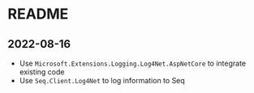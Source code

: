 ﻿# README

## 2022-08-16

* Use `Microsoft.Extensions.Logging.Log4Net.AspNetCore` to integrate existing code
* Use `Seq.Client.Log4Net` to log information to Seq